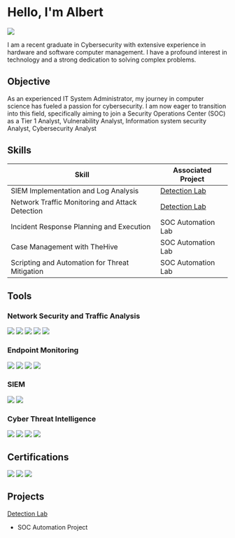 # Hello, I'm Albert

<a href="www.linkedin.com/in/akhimien-albert-091669b"><img src="https://img.shields.io/badge/-LinkedIn-0072b1?&style=for-the-badge&logo=linkedin&logoColor=white" /></a>

I am a recent graduate in Cybersecurity with extensive experience in hardware and software computer management. I have a profound interest in technology and a strong dedication to solving complex problems.

## Objective
As an experienced IT System Administrator, my journey in computer science has fueled a passion for cybersecurity. I am now eager to transition into this field, specifically aiming to join a Security Operations Center (SOC) as a Tier 1 Analyst, Vulnerability Analyst, Information system security Analyst, Cybersecurity Analyst

## Skills

| Skill                                         | Associated Project         |
|-----------------------------------------------|----------------------------|
| SIEM Implementation and Log Analysis          | <a href="https://github.com/albertakhim/Detection-Lab">Detection Lab</a>|
| Network Traffic Monitoring and Attack Detection | <a href="https://google.com">Detection Lab</a>|
| Incident Response Planning and Execution      | SOC Automation Lab|
| Case Management with TheHive                  | SOC Automation Lab|
| Scripting and Automation for Threat Mitigation | SOC Automation Lab|

## Tools

### Network Security and Traffic Analysis
<div>
    <img src="https://img.shields.io/badge/-Wireshark-1679A7?&style=for-the-badge&logo=Wireshark&logoColor=white" />
     <img src="https://img.shields.io/badge/-Snort-EF3B2D?&style=for-the-badge&logo=Snort&logoColor=white" />
    <img src="https://img.shields.io/badge/-Zeek-777BB4?&style=for-the-badge&logo=Zeek&logoColor=white" />
    <img src="https://img.shields.io/badge/-NetworkMiner-00A4EF?&style=for-the-badge&logo=NetworkMiner&logoColor=white" />
    <img src="https://img.shields.io/badge/-BRIM-EF3B2D?&style=for-the-badge&logo=BRIM&logoColor=white" />
</div>

### Endpoint Monitoring
<div>
    <img src="https://img.shields.io/badge/-Microsoft_Defender_for_Endpoint-00A4EF?&style=for-the-badge&logo=Microsoft&logoColor=white" />
    <img src="https://img.shields.io/badge/-Sysmon-1976D2?&style=for-the-badge&logo=Windows&logoColor=white" />
   <img src="https://img.shields.io/badge/-Sysinternals-0078D6?&style=for-the-badge&logo=Windows&logoColor=white" />
   <img src="https://img.shields.io/badge/-Wazuh-1E5B94?&style=for-the-badge&logo=Wazuh&logoColor=white" />

  </div>

### SIEM
<div>
    <img src="https://img.shields.io/badge/-Microsoft_Sentinel-0078D4?&style=for-the-badge&logo=Microsoft&logoColor=white" />
    <img src="https://img.shields.io/badge/-Splunk-000000?&style=for-the-badge&logo=Splunk&logoColor=white" />
  
</div>

### Cyber Threat Intelligence
<div>
    <img src="https://img.shields.io/badge/-UrlScan.io-00A4EF?&style=for-the-badge&logo=UrlScan.io&logoColor=white" />
    <img src="https://img.shields.io/badge/-YARA-00A4EF?&style=for-the-badge&logo=YARA&logoColor=white" />  
    <img src="https://img.shields.io/badge/-MISP-00A4EF?&style=for-the-badge&logo=MISP&logoColor=white" />
    <img src="https://img.shields.io/badge/-OpenCTI-00A4EF?&style=for-the-badge&logo=OpenCTI&logoColor=white" />
</div>

## Certifications
<div>
<img src="https://img.shields.io/badge/-Security%2B-FF0000?&style=for-the-badge&logo=CompTIA&logoColor=white" />
<img src="https://img.shields.io/badge/-Network%2B-007ACC?&style=for-the-badge&logo=CompTIA&logoColor=white" />
<img src="https://img.shields.io/badge/-CCNA-4D4D4D?&style=for-the-badge&logo=Cisco&logoColor=white" />
</div>

 


## Projects
<a href="https://github.com/albertakhim/Detection-Lab">Detection Lab</a>
- SOC Automation Project
